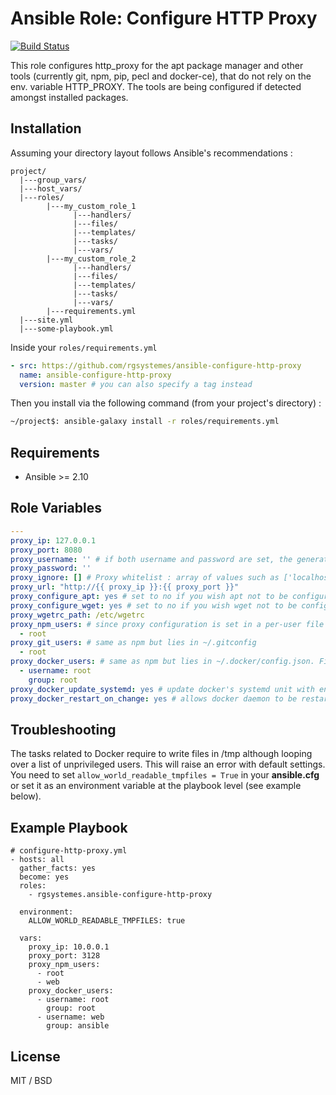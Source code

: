 # Ansible Role: Configure HTTP Proxy

[![Build Status](https://travis-ci.com/rgsystemes/ansible-configure-http-proxy.svg?branch=master)](https://travis-ci.com/rgsystemes/ansible-configure-http-proxy)

This role configures http_proxy for the apt package manager and other tools (currently git, npm, pip, pecl and docker-ce), that do not rely on the env. variable HTTP_PROXY.
The tools are being configured if detected amongst installed packages.

## Installation

Assuming your directory layout follows Ansible's recommendations :
    
    project/
      |---group_vars/
      |---host_vars/
      |---roles/
            |---my_custom_role_1
                  |---handlers/
                  |---files/
                  |---templates/
                  |---tasks/
                  |---vars/
            |---my_custom_role_2
                  |---handlers/
                  |---files/
                  |---templates/
                  |---tasks/
                  |---vars/
            |---requirements.yml 
      |---site.yml
      |---some-playbook.yml

Inside your `roles/requirements.yml`

```yml
- src: https://github.com/rgsystemes/ansible-configure-http-proxy
  name: ansible-configure-http-proxy
  version: master # you can also specify a tag instead
```

Then you install via the following command (from your project's directory) : 
```bash
~/project$: ansible-galaxy install -r roles/requirements.yml
```

## Requirements

- Ansible >= 2.10

## Role Variables

```yml
---
proxy_ip: 127.0.0.1
proxy_port: 8080
proxy_username: '' # if both username and password are set, the generated proxy_url variable will include them as follows : http://user:pass@host:port
proxy_password: ''
proxy_ignore: [] # Proxy whitelist : array of values such as ['localhost', '192.168.0.0/16']
proxy_url: "http://{{ proxy_ip }}:{{ proxy_port }}"
proxy_configure_apt: yes # set to no if you wish apt not to be configured by the role
proxy_configure_wget: yes # set to no if you wish wget not to be configured by the role
proxy_wgetrc_path: /etc/wgetrc
proxy_npm_users: # since proxy configuration is set in a per-user file (~/.npmrc), the task needs to run for a list of users running npm commands on the host
  - root
proxy_git_users: # same as npm but lies in ~/.gitconfig
  - root
proxy_docker_users: # same as npm but lies in ~/.docker/config.json. File permissions must be set as it uses the template module
  - username: root
    group: root
proxy_docker_update_systemd: yes # update docker's systemd unit with env variables
proxy_docker_restart_on_change: yes # allows docker daemon to be restarted
```

## Troubleshooting

The tasks related to Docker require to write files in /tmp although looping over a list of unprivileged users. This will raise an error with default settings. You need to set `allow_world_readable_tmpfiles = True` in your **ansible.cfg** or set it as an environment variable at the playbook level (see example below). 

## Example Playbook

    # configure-http-proxy.yml
    - hosts: all
      gather_facts: yes
      become: yes
      roles:
        - rgsystemes.ansible-configure-http-proxy

      environment:
        ALLOW_WORLD_READABLE_TMPFILES: true

      vars:
        proxy_ip: 10.0.0.1
        proxy_port: 3128
        proxy_npm_users:
          - root
          - web
        proxy_docker_users:
          - username: root
            group: root
          - username: web
            group: ansible

License
-------

MIT / BSD